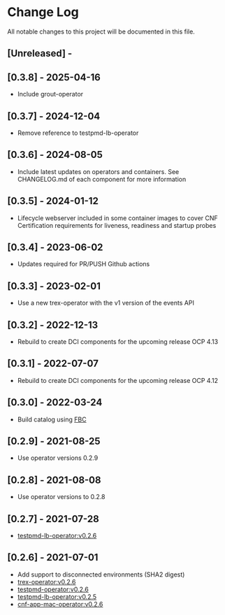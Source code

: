 # Change Log

All notable changes to this project will be documented in this file.

## [Unreleased] -

## [0.3.8] - 2025-04-16

- Include grout-operator

## [0.3.7] - 2024-12-04

- Remove reference to testpmd-lb-operator

## [0.3.6] - 2024-08-05

- Include latest updates on operators and containers. See CHANGELOG.md of each component for more information

## [0.3.5] - 2024-01-12

- Lifecycle webserver included in some container images to cover CNF Certification requirements for liveness, readiness and startup probes

## [0.3.4] - 2023-06-02

- Updates required for PR/PUSH Github actions

## [0.3.3] - 2023-02-01

- Use a new trex-operator with the v1 version of the events API

## [0.3.2] - 2022-12-13

- Rebuild to create DCI components for the upcoming release OCP 4.13

## [0.3.1] - 2022-07-07

- Rebuild to create DCI components for the upcoming release OCP 4.12

## [0.3.0] - 2022-03-24

- Build catalog using [FBC](https://github.com/redhat-openshift-ecosystem/community-operators-prod/discussions/512)

## [0.2.9] - 2021-08-25

- Use operator versions 0.2.9

## [0.2.8] - 2021-08-08

- Use operator versions to 0.2.8

## [0.2.7] - 2021-07-28

- [testpmd-lb-operator:v0.2.6](https://github.com/rh-nfv-int/testpmd-lb-operator/blob/master/CHANGELOG.md#026---2021-07-28)

## [0.2.6] - 2021-07-01

- Add support to disconnected environments (SHA2 digest)
- [trex-operator:v0.2.6](https://github.com/rh-nfv-int/trex-operator/blob/master/CHANGELOG.md#026---2021-06-29)
- [testpmd-operator:v0.2.6](https://github.com/rh-nfv-int/testpmd-operator/blob/master/CHANGELOG.md#026---2021-06-21)
- [testpmd-lb-operator:v0.2.5](https://github.com/rh-nfv-int/testpmd-lb-operator/blob/master/CHANGELOG.md#025---2021-06-29)
- [cnf-app-mac-operator:v0.2.6](https://github.com/rh-nfv-int/cnf-app-mac-operator/blob/master/CHANGELOG.md#026---2021-07-01)
